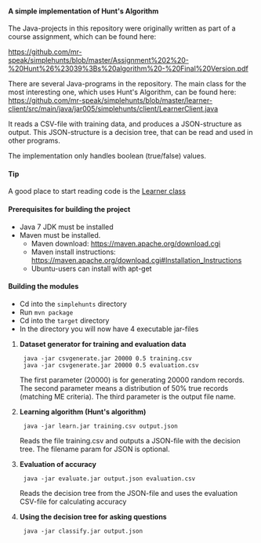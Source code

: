 #### A simple implementation of Hunt's Algorithm
The Java-projects in this repository were originally written as part of a course assignment, which can be found here:

https://github.com/mr-speak/simplehunts/blob/master/Assignment%202%20-%20Hunt%26%23039%3Bs%20algorithm%20-%20Final%20Version.pdf

There are several Java-programs in the repository. The main class for the most interesting one, which uses Hunt's Algorithm, can be found here:
https://github.com/mr-speak/simplehunts/blob/master/learner-client/src/main/java/jar005/simplehunts/client/LearnerClient.java

It reads a CSV-file with training data, and produces a JSON-structure as output. This JSON-structure is a decision tree, that can be read and used in other programs.

The implementation only handles boolean (true/false) values.

#### Tip
A good place to start reading code is the [Learner class](learning/src/main/java/jar005/simplehunts/algorithm/Learner.java)

#### Prerequisites for building the project

- Java 7 JDK must be installed
- Maven must be installed.
	* Maven download: https://maven.apache.org/download.cgi
	* Maven install instructions: https://maven.apache.org/download.cgi#Installation_Instructions
	* Ubuntu-users can install with apt-get

#### Building the modules

- Cd into the `simplehunts` directory
- Run `mvn package`
- Cd into the `target` directory
- In the directory you will now have 4 executable jar-files

1. __Dataset generator for training and evaluation data__

		java -jar csvgenerate.jar 20000 0.5 training.csv
		java -jar csvgenerate.jar 20000 0.5 evaluation.csv

	The first parameter (20000) is for generating 20000 random records.
	The second parameter means a distribution of 50% true records (matching ME criteria).
	The third parameter is the output file name.

2. __Learning algorithm (Hunt's algorithm)__
	
		java -jar learn.jar training.csv output.json
	
	Reads the file training.csv and outputs a JSON-file with the decision tree. 
	The filename param for JSON is optional.

3. __Evaluation of accuracy__
	
		java -jar evaluate.jar output.json evaluation.csv

	Reads the decision tree from the JSON-file and uses the evaluation CSV-file for calculating accuracy

4. __Using the decision tree for asking questions__
	
		java -jar classify.jar output.json
